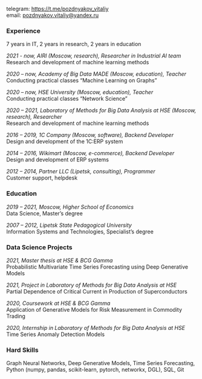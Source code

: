 telegram: <https://t.me/pozdnyakov_vitaliy>\
email: <pozdnyakov.vitaliy@yandex.ru>

### Experience
7 years in IT, 2 years in research, 2 years in education

*2021 - now, AIRI (Moscow, research), Researcher in Industrial AI team*\
Research and development of machine learning methods

*2020 – now, Academy of Big Data MADE (Moscow, education), Teacher*\
Conducting practical classes “Machine Learning on Graphs”

*2020 – now, HSE University (Moscow, education), Teacher*\
Conducting practical classes “Network Science”

*2020 – 2021, Laboratory of Methods for Big Data Analysis at HSE (Moscow, research), Researcher*\
Research and development of machine learning methods

*2016 – 2019, 1С Company (Moscow, software), Backend Developer*\
Design and development of the 1C:ERP system

*2014 – 2016, Wikimart (Moscow, e-commerce), Backend Developer*\
Design and development of ERP systems

*2012 – 2014, Partner LLC (Lipetsk, consulting), Programmer*\
Customer support, helpdesk

### Education
*2019 – 2021, Moscow, Higher School of Economics*\
Data Science, Master’s degree

*2007 – 2012, Lipetsk State Pedagogical University*\
Information Systems and Technologies, Specialist’s degree

### Data Science Projects
*2021, Master thesis at HSE & BCG Gamma*\
Probabilistic Multivariate Time Series Forecasting using Deep Generative Models

*2021, Project in Laboratory of Methods for Big Data Analysis at HSE*\
Partial Dependence of Critical Current in Production of Superconductors

*2020, Coursework at HSE & BCG Gamma*\
Application of Generative Models for Risk Measurement in Commodity Trading

*2020, Internship in Laboratory of Methods for Big Data Analysis at HSE*\
Time Series Anomaly Detection Models

### Hard Skills
Graph Neural Networks, Deep Generative Models, Time Series Forecasting, Python (numpy, pandas, scikit-learn, pytorch, networkx, DGL), SQL, Git
